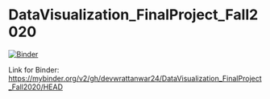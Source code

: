 # DataVisualization_FinalProject_Fall2020

[![Binder](https://mybinder.org/badge_logo.svg)](https://mybinder.org/v2/gh/devwrattanwar24/DataVisualization_FinalProject_Fall2020/HEAD)

Link for Binder:
https://mybinder.org/v2/gh/devwrattanwar24/DataVisualization_FinalProject_Fall2020/HEAD
 
